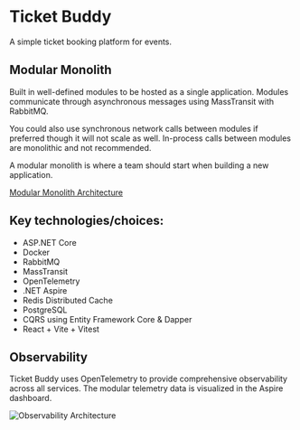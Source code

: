 # Ticket Buddy
A simple ticket booking platform for events.

## Modular Monolith
Built in well-defined modules to be hosted as a single application. Modules communicate through asynchronous messages using MassTransit with RabbitMQ. 

You could also use synchronous network calls between modules if preferred though it will not scale as well.
In-process calls between modules are monolithic and not recommended.

A modular monolith is where a team should start when building a new application.

[Modular Monolith Architecture](./ModularMonolith/README.md)

## Key technologies/choices:
- ASP.NET Core
- Docker
- RabbitMQ
- MassTransit
- OpenTelemetry
- .NET Aspire
- Redis Distributed Cache
- PostgreSQL
- CQRS using Entity Framework Core & Dapper
- React + Vite + Vitest

## Observability

Ticket Buddy uses OpenTelemetry to provide comprehensive observability across all services. 
The modular telemetry data is visualized in the Aspire dashboard.

![Observability Architecture](./Observability.png)

